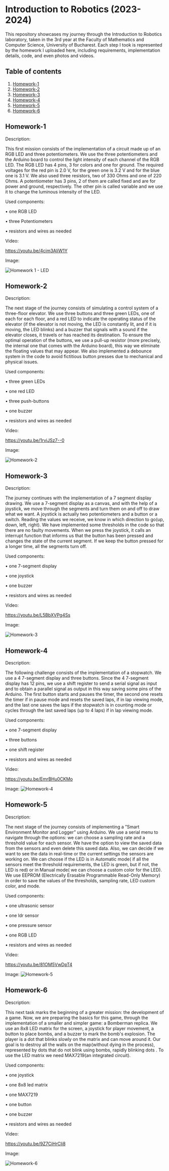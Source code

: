 # Introduction to Robotics (2023-2024)

This repository showcases my journey through the Introduction to Robotics laboratory, taken in the 3rd year at the Faculty of Mathematics and Computer Science, University of Bucharest. Each step I took is represented by the homework I uploaded here, including requirements, implementation details, code, and even photos and videos.

## Table of contents
1. [Homework-1](#Homework-1)
2. [Homework-2](#Homework-2)
3. [Homework-3](#Homework-3)
4. [Homework-4](#homework-4)
5. [Homework-5](#homework-5)
6. [Homework-6](#homework-6)


## Homework-1 
Description:

This first mission consists of the implementation of a circuit made up of an RGB LED and three potentiometers. We use the three potentiometers and the Arduino board to control the light intensity of each channel of the RGB LED. The RGB LED has 4 pins, 3 for colors and one for ground. The required voltages for the red pin is 2.0 V, for the green one is 3.2 V and for the blue one is 3.1 V. We also used three resistors, two of 330 Ohms and one of 220 Ohms. A potentiometer has 3 pins, 2 of them are called fixed and are for power and ground, respectively. The other pin is called variable and we use it to change the luminous intensity of the LED.

Used components:

  • one RGB LED
  
  • three Potentiometers
  
  • resistors and wires as needed

Video:

https://youtu.be/4cim3AliW1Y

Image:

![Homework 1 - LED](https://github.com/Bucovina/IntroductionToRobotics/assets/103101131/aa76264f-ad25-488d-8ab5-d9fdcbd73bad)

## Homework-2
Description:

The next stage of the journey consists of simulating a control system of a three-floor elevator. We use three buttons and three green LEDs, one of each for each floor, and a red LED to indicate the operating status of the elevator (if the elevator is not moving, the LED is constantly lit, and if it is moving, the LED blinks) and a buzzer that signals with a sound if the elevator closes, it travels or has reached its destination. To ensure the optimal operation of the buttons, we use a pull-up resistor (more precisely, the internal one that comes with the Arduino board), this way we eliminate the floating values ​​that may appear. We also implemented a debounce system in the code to avoid fictitious button presses due to mechanical and physical issues.

Used components:

  • three green LEDs
  
  • one red LED
  
  • three push-buttons
  
  • one buzzer
  
  • resistors and wires as needed

Video:

https://youtu.be/1rviJSz7--0

Image:

![Homework-2](https://github.com/Bucovina/IntroductionToRobotics/assets/103101131/17556593-1c23-4703-b2fb-9b95cbfefa66)

## Homework-3
Description:

The journey continues with the implementation of a 7 segment display drawing. We use a 7-segment display as a canvas, and with the help of a joystick, we move through the segments and turn them on and off to draw what we want. A joystick is actually two potentiometers and a button or a switch. Reading the values ​​we receive, we know in which direction to go(up, down, left, right). We have implemented some thresholds in the code so that there are no faulty movements. When we press the joystick, it calls an interrupt function that informs us that the button has been pressed and changes the state of the current segment. If we keep the button pressed for a longer time, all the segments turn off.

Used components:

  • one 7-segment display
  
  • one joystick
  
  • one buzzer
  
  • resistors and wires as needed

Video:

https://youtu.be/L5BbXVPg4Ss

Image:

![Homework-3](https://github.com/Bucovina/IntroductionToRobotics/assets/103101131/58a71837-8a78-4678-91ee-36705080cbf7)

## Homework-4
Description:

The following challenge consists of the implementation of a stopwatch. We use a 4 7-segment display and three buttons. Since the 4 7-segment display has 12 pins, we use a shift register to send a serial signal as input and to obtain a parallel signal as output in this way saving some pins of the Arduino. The first button starts and pauses the timer, the second one resets the timer if in pause mode and resets the saved laps, if in lap viewing mode, and the last one saves the laps if the stopwatch is in counting mode or cycles through the last saved laps (up to 4 laps) if in lap viewing mode.

Used components:

  • one 7-segment display

  • three buttons

  • one shift register

  • resistors and wires as needed

Video:

https://youtu.be/EmrBHu0CKMo

Image:
![Homework-4](https://github.com/Bucovina/IntroductionToRobotics/assets/103101131/a4f87675-62b1-4be8-917e-8928ff38e71d)


## Homework-5
Description:

The next stage of the journey consists of implementing a ”Smart Environment Monitor and Logger” using Arduino. We use a serial menu to navigate through the options: we can choose a sampling rate and a threshold value for each sensor. We have the option to view the saved data from the sensors and even delete this saved data. Also, we can decide if we want to see the data in real-time or the current settings the sensors are working on. We can choose if the LED is in Automatic mode( if all the sensors meet the threshold requirements, the LED is green, but if not, the LED is red) or in Manual mode( we can choose a custom color for the LED). We use EEPROM (Electrically Erasable Programmable Read-Only Memory) in order to save the values of the thresholds, sampling rate, LED custom color, and mode.

Used components:

  • one ultrasonic sensor
  
  • one ldr sensor
  
  • one pressure sensor
  
  • one RGB LED
  
  • resistors and wires as needed

Video:

https://youtu.be/81OM5VwDpT4

Image:
![Homework-5](https://github.com/Bucovina/IntroductionToRobotics/assets/103101131/0e330560-8ea2-441a-b71a-0c95aaff4afa)

## Homework-6
Description:

This next task marks the beginning of a greater mission: the development of a game. Now, we are preparing the basics for this game, through the implementation of a smaller and simpler game: a Bomberman replica. We use an 8x8 LED matrix for the screen, a joystick for player movement, a button to place bombs, and a buzzer to mark the bomb's explosion. The player is a dot that blinks slowly on the matrix and can move around it. Our goal is to destroy all the walls on the map(without dying in the process), represented by dots that do not blink using bombs, rapidly blinking dots . To use the LED matrix we need MAX7219(an integrated circuit).

Used components:

  • one joystick
  
  • one 8x8 led matrix
  
  • one MAX7219
  
  • one button
  
  • one buzzer
  
  • resistors and wires as needed

Video:

https://youtu.be/9Z7CiHrCli8

Image:

![Homework-6](https://github.com/Bucovina/IntroductionToRobotics/assets/103101131/610942d7-ba76-4ef9-9e6d-3b8580f857d2)

